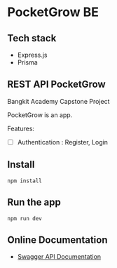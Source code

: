 # PocketGrow BE

## Tech stack

- Express.js
- Prisma

## REST API PocketGrow

Bangkit Academy Capstone Project

PocketGrow is an app.

Features:

- [ ] Authentication : Register, Login
<!-- - [] News Session
- [] CRUD Transaction (Income-Expense)
- [] Net Worth Projection -->


## Install

    npm install

## Run the app

    npm run dev

## Online Documentation

- [Swagger API Documentation]()
